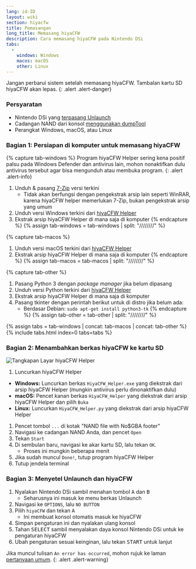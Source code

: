 ```yaml
---
lang: id-ID
layout: wiki
section: hiyacfw
title: Pemasangan
long_title: Memasang hiyaCFW
description: Cara memasang hiyaCFW pada Nintendo DSi
tabs:
  - 
    windows: Windows
    macos: macOS
    other: Linux
---
```


Jangan perbarui sistem setelah memasang hiyaCFW. Tambalan kartu SD hiyaCFW akan lepas.
{: .alert .alert-danger}

### Persyaratan
- Nintendo DSi yang [terpasang Unlaunch](https://dsi.cfw.guide/installing-unlaunch)
- Cadangan NAND dari konsol [menggunakan dumpTool](https://dsi.cfw.guide/dumping-nand)
- Perangkat Windows, macOS, atau Linux

### Bagian 1: Persiapan di komputer untuk memasang hiyaCFW
{% capture tab-windows %}
Program hiyaCFW Helper sering kena positif palsu pada Windows Defender dan antivirus lain, mohon nonaktifkan dulu antivirus tersebut agar bisa mengunduh atau membuka program.
{: .alert .alert-info}

1. Unduh & pasang [7-Zip](https://www.7-zip.org/download.html) versi terkini
   - Tidak akan berfungsi dengan pengekstrak arsip lain seperti WinRAR, karena hiyaCFW helper memerlukan 7-Zip, bukan pengekstrak arsip yang umum
1. Unduh versi Windows terkini dari [hiyaCFW Helper](https://github.com/mondul/HiyaCFW-Helper/releases)
1. Ekstrak arsip hiyaCFW Helper di mana saja di komputer
{% endcapture %}
{% assign tab-windows = tab-windows | split: "////////" %}

{% capture tab-macos %}
1. Unduh versi macOS terkini dari [hiyaCFW Helper](https://github.com/mondul/HiyaCFW-Helper/releases)
1. Ekstrak arsip hiyaCFW Helper di mana saja di komputer
{% endcapture %}
{% assign tab-macos = tab-macos | split: "////////" %}

{% capture tab-other %}
1. Pasang Python 3 dengan *package manager* jika belum dipasang
1. Unduh versi Python terkini dari [hiyaCFW Helper](https://github.com/mondul/HiyaCFW-Helper/releases)
1. Ekstrak arsip hiyaCFW Helper di mana saja di komputer
1. Pasang tkinter dengan perintah berikut untuk di distro jika belum ada:
   - Berdasar Debian: `sudo apt-get install python3-tk`
{% endcapture %}
{% assign tab-other = tab-other | split: "////////" %}

{% assign tabs = tab-windows | concat: tab-macos | concat: tab-other %}
{% include tabs.html index=0 tabs=tabs %}

### Bagian 2: Menambahkan berkas hiyaCFW ke kartu SD
![Tangkapan Layar hiyaCFW Helper](https://image.ibb.co/hhzKRL/Screen-Shot-2018-10-18-at-16-30-18.png)

1. Luncurkan hiyaCFW Helper
  - **Windows:** Luncurkan berkas `HiyaCFW_Helper.exe` yang diekstrak dari arsip hiyaCFW Helper (mungkin antivirus perlu dinonaktifkan dulu)
  - **macOS:** Pencet kanan berkas `HiyaCFW_Helper` yang diekstrak dari arsip hiyaCFW Helper dan pilih `Buka`
  - **Linux:** Luncurkan `HiyaCFW_Helper.py` yang diekstrak dari arsip hiyaCFW Helper
1. Pencet tombol `...` di kotak "NAND file with No$GBA footer"
1. Navigasi ke cadangan NAND Anda, dan pencet `Open`
1. Tekan `Start`
1. Di sembulan baru, navigasi ke akar kartu SD, lalu tekan `OK`.
   - Proses ini mungkin beberapa menit
1. Jika sudah muncul `Done!`, tutup program hiyaCFW Helper
1. Tutup jendela terminal

### Bagian 3: Menyetel Unlaunch dan hiyaCFW
1. Nyalakan Nintendo DSi sambil menahan tombol <kbd class="face">A</kbd> dan <kbd class="face">B</kbd>
   - Seharusnya ini masuk ke menu berkas Unlaunch
1. Navigasi ke `OPTIONS`, lalu `NO BUTTON`
1. Pilih `hiyaCFW` dan tekan <kbd class="face">A</kbd>
   - Ini membuat konsol otomatis masuk ke hiyaCFW
1. Simpan pengaturan ini dan nyalakan ulang konsol
1. Tahan <kbd>SELECT</kbd> sambil menyalakan daya konsol Nintendo DSi untuk ke pengaturan hiyaCFW
1. Ubah pengaturan sesuai keinginan, lalu tekan <kbd>START</kbd> untuk lanjut

Jika muncul tulisan `An error has occurred`, mohon rujuk ke laman [pertanyaan umum](faq?faq=why-do-i-get-an-error-has-occurred-message-when-booting-hiyacfw).
{: .alert .alert-warning}
